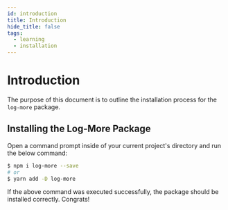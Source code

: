 ```yaml
---
id: introduction
title: Introduction
hide_title: false
tags:
  - learning
  - installation
---
```


# Introduction

The purpose of this document is to outline the installation process for the `log-more` package.

## Installing the Log-More Package

Open a command prompt inside of your current project's directory and run the below command:

```bash
$ npm i log-more --save
# or
$ yarn add -D log-more
```

If the above command was executed successfully, the package should be installed correctly. Congrats!
